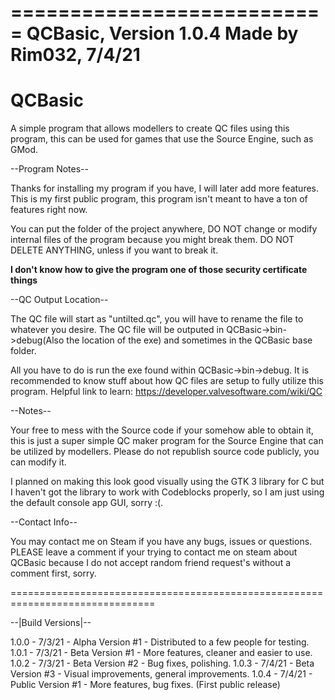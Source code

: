 ===========================
QCBasic, Version 1.0.4
Made by Rim032, 7/4/21
===========================

# QCBasic
A simple program that allows modellers to create QC files using this program, this can be used for games that use the Source Engine, such as GMod.


--Program Notes--

Thanks for installing my program if you have, I will later add more features. 
This is my first public program, this program isn't meant to have a ton of 
features right now.

You can put the folder of the project anywhere, DO NOT change or modify 
internal files of the program because you might break them. DO NOT DELETE 
ANYTHING, unless if you want to break it. 

**I don't know how to give the program one of those security certificate things**

--QC Output Location--

The QC file will start as "untilted.qc", you will have to rename 
the file to whatever you desire. The QC file will be outputed in 
QCBasic->bin->debug(Also the location of the exe) and sometimes in the QCBasic base folder.

All you have to do is run the exe found within QCBasic->bin->debug.
It is recommended to know stuff about how QC files are setup to
fully utilize this program. Helpful link to learn: https://developer.valvesoftware.com/wiki/QC

--Notes--

Your free to mess with the Source code if your somehow able to obtain it, this
is just a super simple QC maker program for the Source Engine that can be utilized
by modellers. Please do not republish source code publicly, you can modify it.

I planned on making this look good visually using the GTK 3 library for C but
I haven't got the library to work with Codeblocks properly, so I am just using
the default console app GUI, sorry :(.

--Contact Info--

You may contact me on Steam if you have any bugs, issues or questions. PLEASE
leave a comment if your trying to contact me on steam about QCBasic because
I do not accept random friend request's without a comment first, sorry.

===============================================================================

--|Build Versions|--

1.0.0 - 7/3/21 - Alpha Version #1 - Distributed to a few people for testing.
1.0.1 - 7/3/21 - Beta Version #1 - More features, cleaner and easier to use.
1.0.2 - 7/3/21 - Beta Version #2 - Bug fixes, polishing.
1.0.3 - 7/4/21 - Beta Version #3 - Visual improvements, general improvements.
1.0.4 - 7/4/21 - Public Version #1 - More features, bug fixes. (First public release)
